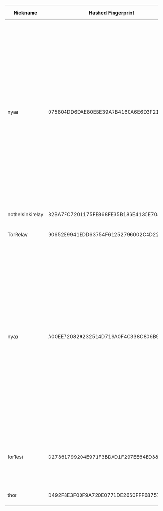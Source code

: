 | Nickname |  Hashed Fingerprint	| Or Addresses | Contact | Running | Flags | Last Seen | First Seen | Last Restarted | Advertised Bandwidth | Platform | Version | Version Status | Recommended Version | Verified hostnames | Exit policy |
|---|---|---|---|---|---|---|---|---|---|---|---|---|---|---|---|
|nyaa | 075804DD6DAE80EBE39A7B4160A6E6D3F21A5457 | ["45.135.180.154:9001"] | disconnecteddisconnected111@gmail.com | false | Exit, Running, V2Dir, Valid | 2025-09-04 04:00:00 | 2025-09-04 03:00:00 | 2025-09-04 02:14:02 | 0 | Tor 0.4.8.10 on Linux | 0.4.8.10 | recommended | true | N/A | ["reject 0.0.0.0/8:*","reject 169.254.0.0/16:*","reject 127.0.0.0/8:*","reject 192.168.0.0/16:*","reject 10.0.0.0/8:*","reject 172.16.0.0/12:*","reject 45.135.180.154:*","accept *:20-21","accept *:43","accept *:53","accept *:80","accept *:110","accept *:143","accept *:220","accept *:443","accept *:873","accept *:989-990","accept *:991","accept *:992","accept *:993","accept *:995","accept *:1194","accept *:1293","accept *:3690","accept *:4321","accept *:5222-5223","accept *:5228","accept *:9418","accept *:11371","accept *:64738","reject *:*"]|
|nothelsinkirelay | 32BA7FC7201175FE868FE35B186E4135E7048DC5 | ["65.109.152.110:9001","[2a01:4f9:3080:5607::2]:9001"] | lys@lysergic.nl | true | Running, V2Dir, Valid | 2025-09-04 05:00:00 | 2025-09-04 03:00:00 | 2025-09-04 01:59:48 | 0 | Tor 0.4.8.17 on Linux | 0.4.8.17 | recommended | true | ["static.110.152.109.65.clients.your-server.de"] | ["reject *:*"]|
|TorRelay | 90652E9941EDD63754F61252796002C4D22921AF | ["200.203.26.89:9001"] | N/A | true | Running, V2Dir, Valid | 2025-09-04 05:00:00 | 2025-09-04 04:00:00 | 2025-09-04 02:51:52 | 0 | Tor 0.4.8.17 on Linux | 0.4.8.17 | recommended | true | N/A | ["reject *:*"]|
|nyaa | A00EE720829232514D719A0F4C338C806B9F96F0 | ["45.135.180.154:9001"] | disconnecteddisconnected111@gmail.com | true | Exit, Running, V2Dir, Valid | 2025-09-04 05:00:00 | 2025-09-04 05:00:00 | 2025-09-04 03:52:16 | 0 | Tor 0.4.8.10 on Linux | 0.4.8.10 | recommended | true | N/A | ["reject 0.0.0.0/8:*","reject 169.254.0.0/16:*","reject 127.0.0.0/8:*","reject 192.168.0.0/16:*","reject 10.0.0.0/8:*","reject 172.16.0.0/12:*","reject 45.135.180.154:*","accept *:20-21","accept *:43","accept *:53","accept *:80","accept *:110","accept *:143","accept *:220","accept *:443","accept *:873","accept *:989-990","accept *:991","accept *:992","accept *:993","accept *:995","accept *:1194","accept *:1293","accept *:3690","accept *:4321","accept *:5222-5223","accept *:5228","accept *:9418","accept *:11371","accept *:64738","reject *:*"]|
|forTest | D27361799204E971F3BDAD1F297EE64ED3861708 | ["185.229.225.46:9001"] | N/A | false | Exit, Running, V2Dir, Valid | 2025-09-04 04:00:00 | 2025-09-04 04:00:00 | 2025-09-04 03:09:53 | 0 | Tor 0.4.8.16 on Linux | 0.4.8.16 | recommended | true | N/A | ["reject 0.0.0.0/8:*","reject 169.254.0.0/16:*","reject 127.0.0.0/8:*","reject 192.168.0.0/16:*","reject 10.0.0.0/8:*","reject 172.16.0.0/12:*","reject 185.229.225.46:*","accept *:443","accept *:80","reject *:*"]|
|thor | D492F8E3F00F9A720E0771DE2660FFF68757134A | ["200.203.26.89:9001"] | N/A | false | Running, V2Dir, Valid | 2025-09-04 03:00:00 | 2025-09-04 02:00:00 | 2025-09-04 01:05:21 | 0 | Tor 0.4.8.17 on Linux | 0.4.8.17 | recommended | true | ["200-203-26-89.user3p.v-tal.net.br"] | ["reject *:*"]|
